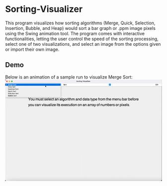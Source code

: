 # Sorting-Visualizer

This program visualizes how sorting algorithms (Merge, Quick, Selection, Insertion, Bubble, and Heap) would sort a bar graph or .ppm image pixels using the Swing animation tool. The program comes with interactive functionalities, letting the user control the speed of the sorting processing, select one of two visualizations, and select an image from the options given or import their own image.

## Demo
Below is an animation of a sample run to visualize Merge Sort:
![Alt Text](https://github.com/s8aH/Sorting-Visualizer/blob/master/merge%20sort.gif)

